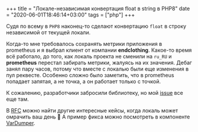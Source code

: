 +++
title = "Локале-независимая конвертация float в string в PHP8"
date = "2020-06-01T18:46:14+03:00"
tags = ["php"]
+++

Судя по всему в `PHP8` наконец-то сделают конвертацию `float` в строку независимой от текущей локали.

Когда-то мне требовалось сохранять метрики приложения в prometheus и я выбрал клиент от компании **endclothing**. Какое-то
время всё работало, до того, как локаль проекта не сменили на `ru_RU` и **prometheus** перестал забирать метрики, жалуясь на
их значения. Дебаг занял пару часов, потому что вместе с локалью были еще изменения в пул реквесте. Особенно сложно было
заметить, что в prometheus попадает запятая, а не точка, а он работает только с точкой.

К сожалению, разработчики забросили библиотеку, но мой [issue](https://github.com/endclothing/prometheus_client_php/issues/43) все еще там.

В [RFC](https://wiki.php.net/rfc/locale_independent_float_to_string) можно найти другие интересные кейсы, когда локаль
может омрачить ваш день 🙂 А пример фикса можно посмотреть в компоненте [VarDumper](https://github.com/symfony/symfony/pull/23575/files).
